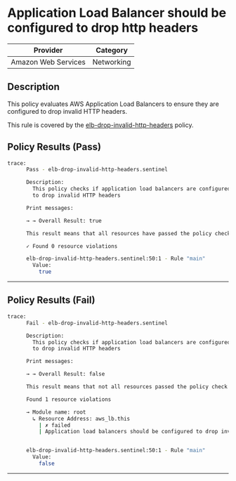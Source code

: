 # Application Load Balancer should be configured to drop http headers

| Provider            | Category     |
|---------------------|--------------|
| Amazon Web Services | Networking   |

## Description

This policy evaluates AWS Application Load Balancers to ensure they are configured to drop invalid HTTP headers. 

This rule is covered by the [elb-drop-invalid-http-headers](../../policies/elb/elb-drop-invalid-http-headers.sentinel) policy.

## Policy Results (Pass)
```bash
trace:
      Pass - elb-drop-invalid-http-headers.sentinel

      Description:
        This policy checks if application load balancers are configured
        to drop invalid HTTP headers

      Print messages:

      → → Overall Result: true

      This result means that all resources have passed the policy check for the policy elb-drop-invalid-http-headers.

      ✓ Found 0 resource violations

      elb-drop-invalid-http-headers.sentinel:50:1 - Rule "main"
        Value:
          true
```

---

## Policy Results (Fail)
```bash
trace:
      Fail - elb-drop-invalid-http-headers.sentinel

      Description:
        This policy checks if application load balancers are configured
        to drop invalid HTTP headers

      Print messages:

      → → Overall Result: false

      This result means that not all resources passed the policy check and the protected behavior is not allowed for the policy elb-drop-invalid-http-headers.

      Found 1 resource violations

      → Module name: root
        ↳ Resource Address: aws_lb.this
          | ✗ failed
          | Application load balancers should be configured to drop invalid HTTP headers. Refer to https://docs.aws.amazon.com/securityhub/latest/userguide/elb-controls.html#elb-4 for more details.


      elb-drop-invalid-http-headers.sentinel:50:1 - Rule "main"
        Value:
          false
```

---